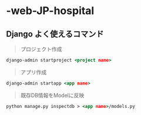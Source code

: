 # -web-JP-hospital


## Django よく使えるコマンド

> プロジェクト作成
```djangotemplate
django-admin startproject <project name>
```

> アプリ作成
```djangotemplate
django-admin startapp <app name>
```

> 既存DB情報をModelに反映
```djangotemplate
python manage.py inspectdb > <app name>/models.py
```